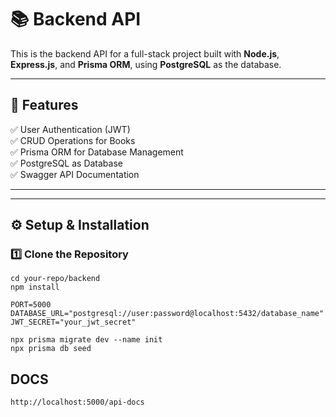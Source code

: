 # 📚 Backend API

This is the backend API for a full-stack project built with **Node.js**, **Express.js**, and **Prisma ORM**, using **PostgreSQL** as the database.

---

## 🚀 Features

✅ User Authentication (JWT)  
✅ CRUD Operations for Books  
✅ Prisma ORM for Database Management  
✅ PostgreSQL as Database  
✅ Swagger API Documentation  

---


---

## ⚙️ Setup & Installation

### 1️⃣ Clone the Repository

```git clone https://github.com/your-username/your-repo.git
cd your-repo/backend
npm install

PORT=5000
DATABASE_URL="postgresql://user:password@localhost:5432/database_name"
JWT_SECRET="your_jwt_secret"

npx prisma migrate dev --name init
npx prisma db seed
```

## DOCS
`http://localhost:5000/api-docs`




